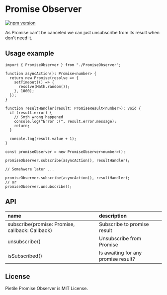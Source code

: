 # Promise Observer

[![npm version](https://badgen.net/bundlephobia/minzip/pietile-promise-observer)](https://bundlephobia.com/result?p=pietile-promise-observer@1.0.0@latest)

As Promise can't be canceled we can just unsubscribe from its result when don't need it.

## Usage example

```tsx
import { PromiseObserver } from "./PromiseObserver";

function asyncAction(): Promise<number> {
  return new Promise(resolve => {
    setTimeout(() => {
      resolve(Math.random());
    }, 1000);
  });
}

function resultHandler(result: PromiseResult<number>): void {
  if (result.error) {
    // Smth wrong happened
    console.log("Error :(", result.error.message);
    return;
  }

  console.log(result.value + 1);
}

const promiseObserver = new PromiseObserver<number>();

promiseObserver.subscribe(asyncAction(), resultHandler);

// Somehwere later ...

promiseObserver.subscribe(asyncAction(), resultHandler);
// or
promiseObserver.unsubscribe();
```

## API

| name                                                  | description                         |
| :---------------------------------------------------- | :---------------------------------- |
| subscribe(promise: Promise<T>, callback: Callback<T>) | Subscribe to promise result         |
| unsubscribe()                                         | Unsubscribe from Promise            |
| isSubscribed()                                        | Is awaiting for any promise result? |

## License

Pietile Promise Observer is MIT License.
